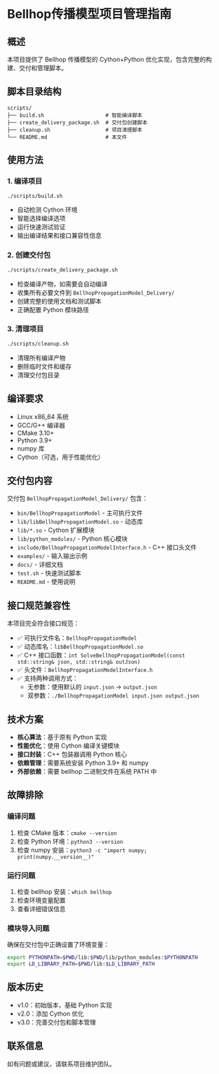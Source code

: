 # Bellhop传播模型项目管理指南

## 概述
本项目提供了 Bellhop 传播模型的 Cython+Python 优化实现，包含完整的构建、交付和管理脚本。

## 脚本目录结构
```
scripts/
├── build.sh                    # 智能编译脚本
├── create_delivery_package.sh  # 交付包创建脚本
├── cleanup.sh                  # 项目清理脚本
└── README.md                   # 本文件
```

## 使用方法

### 1. 编译项目
```bash
./scripts/build.sh
```
- 自动检测 Cython 环境
- 智能选择编译选项
- 运行快速测试验证
- 输出编译结果和接口兼容性信息

### 2. 创建交付包
```bash
./scripts/create_delivery_package.sh
```
- 检查编译产物，如需要会自动编译
- 收集所有必要文件到 `BellhopPropagationModel_Delivery/`
- 创建完整的使用文档和测试脚本
- 正确配置 Python 模块路径

### 3. 清理项目
```bash
./scripts/cleanup.sh
```
- 清理所有编译产物
- 删除临时文件和缓存
- 清理交付包目录

## 编译要求
- Linux x86_64 系统
- GCC/G++ 编译器
- CMake 3.10+
- Python 3.9+
- numpy 库
- Cython（可选，用于性能优化）

## 交付包内容
交付包 `BellhopPropagationModel_Delivery/` 包含：
- `bin/BellhopPropagationModel` - 主可执行文件
- `lib/libBellhopPropagationModel.so` - 动态库
- `lib/*.so` - Cython 扩展模块
- `lib/python_modules/` - Python 核心模块
- `include/BellhopPropagationModelInterface.h` - C++ 接口头文件
- `examples/` - 输入输出示例
- `docs/` - 详细文档
- `test.sh` - 快速测试脚本
- `README.md` - 使用说明

## 接口规范兼容性
本项目完全符合接口规范：
- ✅ 可执行文件名：`BellhopPropagationModel`
- ✅ 动态库名：`libBellhopPropagationModel.so`
- ✅ C++ 接口函数：`int SolveBellhopPropagationModel(const std::string& json, std::string& outJson)`
- ✅ 头文件：`BellhopPropagationModelInterface.h`
- ✅ 支持两种调用方式：
  - 无参数：使用默认的 `input.json` -> `output.json`
  - 双参数：`./BellhopPropagationModel input.json output.json`

## 技术方案
- **核心算法**：基于原有 Python 实现
- **性能优化**：使用 Cython 编译关键模块
- **接口封装**：C++ 包装器调用 Python 核心
- **依赖管理**：需要系统安装 Python 3.9+ 和 numpy
- **外部依赖**：需要 bellhop 二进制文件在系统 PATH 中

## 故障排除

### 编译问题
1. 检查 CMake 版本：`cmake --version`
2. 检查 Python 环境：`python3 --version`
3. 检查 numpy 安装：`python3 -c "import numpy; print(numpy.__version__)"`

### 运行问题
1. 检查 bellhop 安装：`which bellhop`
2. 检查环境变量配置
3. 查看详细错误信息

### 模块导入问题
确保在交付包中正确设置了环境变量：
```bash
export PYTHONPATH=$PWD/lib:$PWD/lib/python_modules:$PYTHONPATH
export LD_LIBRARY_PATH=$PWD/lib:$LD_LIBRARY_PATH
```

## 版本历史
- v1.0：初始版本，基础 Python 实现
- v2.0：添加 Cython 优化
- v3.0：完善交付包和脚本管理

## 联系信息
如有问题或建议，请联系项目维护团队。
